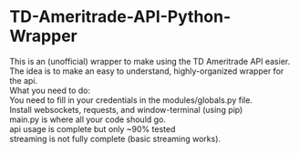 # TD-Ameritrade-API-Python-Wrapper  
This is an (unofficial) wrapper to make using the TD Ameritrade API easier.   
The idea is to make an easy to understand, highly-organized wrapper for the api.    
What you need to do:      
You need to fill in your credentials in the modules/globals.py file.  
Install websockets, requests, and window-terminal (using pip)      
main.py is where all your code should go.  
api usage is complete but only ~90% tested   
streaming is not fully complete (basic streaming works).    
